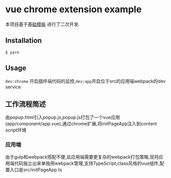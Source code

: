 # vue chrome extension example

本项目基于[基础模板](https://github.com/cucygh/vue-chrome-extension-example)
进行了二次开发.
## Installation

	$ yarn

## Usage

`dev:chrome` 开启插件端代码的监控,`dev:app`开启位于src的应用端webpack的dev service

## 工作流程简述
由popup.html引入popup.js,popup.js打包了一个vue应用(app/component/app.vue),通过chrome扩展,将initPageApp注入到content script环境



### 应用端

由于gulp和webpack搭配不便,且应用端需要更复杂的webpack打包策略,现将应用端代码独立出来单独用webpack管理,支持TypeScript,class风格的vue组件,配置入口是src/initPageApp.ts
